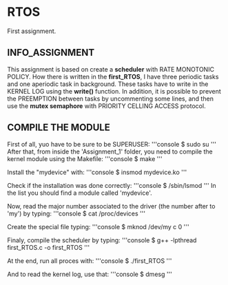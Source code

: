 # RTOS
First assignment.

## INFO_ASSIGNMENT
This assignment is based on create a **scheduler** with RATE MONOTONIC POLICY. How there is written in the **first_RTOS**, I have three periodic tasks and one aperiodic task in background. These tasks have to write in the KERNEL LOG using the **write()** function. In addition, it is possible to prevent the PREEMPTION between tasks by uncommenting some lines, and then use the **mutex semaphore** with PRIORITY CELLING ACCESS protocol.

## COMPILE THE MODULE
First of all, yuo have to be sure to be SUPERUSER:
'''console
$ sudo su
'''
After that, from inside the 'Assignment_1' folder, you need to compile the kernel module using the Makefile:
'''console
$ make
'''

Install the "mydevice" with:
'''console
$ insmod mydevice.ko
'''

Check if the installation was done correctly:
'''console
$ /sbin/lsmod
'''
In the list you should find a module called 'mydevice'.

Now, read the major number associated to the driver (the number after to 'my') by typing:
'''console
$ cat /proc/devices
'''

Create the special file typing:
'''console
$ mknod /dev/my c <majornumber> 0
'''

Finaly, compile the scheduler by typing:
'''console
$ g++ -lpthread first_RTOS.c -o first_RTOS
'''

At the end, run all proces with:
'''console
$ ./first_RTOS
'''

And to read the kernel log, use that:
'''console
$ dmesg
'''
